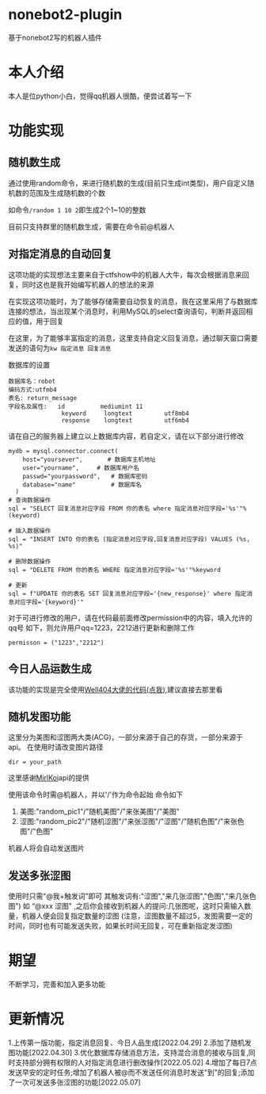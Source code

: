 # nonebot2-plugin

基于nonebot2写的机器人插件



# 本人介绍

本人是位python小白，觉得qq机器人很酷，便尝试着写一下

# 功能实现

## 随机数生成

通过使用random命令，来进行随机数的生成(目前只生成int类型)，用户自定义随机数的范围及生成随机数的个数

如命令`/random 1 10 2`即生成2个1~10的整数

目前只支持群里的随机数生成，需要在命令前@机器人

## 对指定消息的自动回复

这项功能的实现想法主要来自于ctfshow中的机器人大牛，每次会根据消息来回复，同时这也是我开始编写机器人的想法的来源

在实现这项功能时，为了能够存储需要自动恢复的消息，我在这里采用了与数据库连接的想法，当出现某个消息时，利用MySQL的select查询语句，判断并返回相应的值，用于回复

在这里，为了能够丰富指定的消息，这里支持自定义回复消息，通过聊天窗口需要发送的语句为`kw 指定消息 回复消息`

数据库的设置
```
数据库名：robot
编码方式:utfmb4
表名: return_message
字段名及属性:   id          mediumint 11
               keyword     longtext         utf8mb4
               response    longtext         utf6mb4
```
请在自己的服务器上建立以上数据库内容，若自定义，请在以下部分进行修改
```
mydb = mysql.connector.connect(
    host="yoursever",       # 数据库主机地址
    user="yourname",     # 数据库用户名
    passwd="yourpassword",   # 数据库密码
    database="name"          # 数据库名
  )
# 查询数据操作
sql = "SELECT 回复消息对应字段 FROM 你的表名 where 指定消息对应字段='%s'"%(keyword)

# 插入数据操作
sql = "INSERT INTO 你的表名 (指定消息对应字段,回复消息对应字段) VALUES (%s, %s)"

# 删除数据操作
sql = "DELETE FROM 你的表名 WHERE 指定消息对应字段='%s'"%keyword

# 更新
sql = f"UPDATE 你的表名 SET 回复消息对应字段='{new_response}' where 指定消息对应字段='{keyword}'"

```
对于可进行修改的用户，请在代码最前面修改permission中的内容，填入允许的qq号
如下，则允许用户qq=1223，2212进行更新和删除工作
```
permisson = ("1223","2212") 
```


## 今日人品运数生成

该功能的实现是完全使用[Well404大佬的代码(点我)](https://github.com/Well2333/NoneBot2_NoobGuide/blob/master/%E7%AC%AC%E4%BA%8C%E7%AB%A0%20%E5%9F%BA%E7%A1%80%E6%8F%92%E4%BB%B6%E7%BC%96%E5%86%992%E2%80%94%E2%80%94%E5%90%AC%E5%BE%97%E8%A7%81%EF%BC%8C%E8%AF%B4%E5%BE%97%E5%87%BA.md),建议直接去那里看


## 随机发图功能

这里分为美图和涩图两大类(ACG)，一部分来源于自己的存货，一部分来源于api。
在使用时请改变图片路径
```
dir = your_path
```
这里感谢[MirlKoi](https://iw233.cn/)api的提供

使用该命令时需@机器人，并以'/'作为命令起始
命令如下
1. 美图:"random_pic1"/"随机美图"/"来张美图"/"美图"
2. 涩图:"random_pic2"/"随机涩图"/"来张涩图"/"涩图"/"随机色图"/"来张色图"/"色图"



机器人将会自动发送图片

## 发送多张涩图

使用时只需"@我+触发词"即可
其触发词有:"涩图","来几张涩图","色图","来几张色图")
如 “@xxx 涩图" ,之后你会接收到机器人的提问:几张图呢，这时只需输入数量，机器人便会回复指定数量的涩图
(注意，涩图数量不超过5，发图需要一定的时间，同时也有可能发送失败，如果长时间无回复，可在重新指定发涩图)

# 期望

不断学习，完善和加入更多功能


# 更新情况
1.上传第一版功能，指定消息回复、今日人品生成[2022.04.29]
2.添加了随机发图功能[2022.04.30]
3.优化数据库存储消息方法，支持混合消息的接收与回复,同时支持部分拥有权限的人对指定消息进行删改操作[2022.05.02]
4.增加了每日7点发送早安的定时任务;增加了机器人被@而不发送任何消息时发送"到"的回复;添加了一次可发送多张涩图的功能[2022.05.07]

